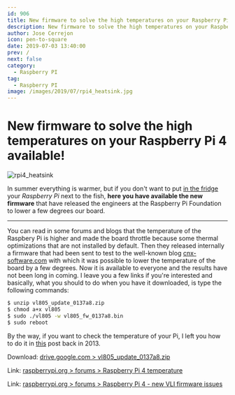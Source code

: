 ```yaml
---
id: 906
title: New firmware to solve the high temperatures on your Raspberry Pi 4 available!
description: New firmware to solve the high temperatures on your Raspberry Pi 4 available!
author: Jose Cerrejon
icon: pen-to-square
date: 2019-07-03 13:40:00
prev: /
next: false
category:
  - Raspberry PI
tag:
  - Raspberry PI
image: /images/2019/07/rpi4_heatsink.jpg
---
```


# New firmware to solve the high temperatures on your Raspberry Pi 4 available!

![rpi4_heatsink](/images/2019/07/rpi4_heatsink.jpg)

In summer everything is warmer, but if you don't want to put [in the fridge](https://www.electromaker.io/project/view/freezing-a-raspberry-pi-4) your *Raspberry Pi* next to the fish, **here you have available the new firmware** that have released the engineers at the Raspberry Pi Foundation to lower a few degrees our board.

- - -

You can read in some forums and blogs that the temperature of the Raspbery Pi is higher and made the board throttle because some thermal optimizations that are not installed by default. Then they released internally a firmware that had been sent to test to the well-known blog [cnx-software.com](https://www.cnx-software.com/2019/06/29/new-raspberry-pi-4-vli-firmware-lowers-temperature/) with which it was possible to lower the temperature of the board by a few degrees. Now it is available to everyone and the results have not been long in coming. I leave you a few links if you're interested and basically, what you should to do when you have it downloaded, is type the following commands:

```bash
$ unzip vl805_update_0137a8.zip
$ chmod a+x vl805
$ sudo ./vl805 -w vl805_fw_0137a8.bin
$ sudo reboot
```

By the way, if you want to check the temperature of your Pi, I left you how to do it in [this](/post.php?id=81) post back in 2013.

Download: [drive.google.com > vl805_update_0137a8.zip](https://drive.google.com/file/d/1PXwrnhAXKB1hb5J6_EfPy5zLQkqnbGba/view?usp=sharing)

Link: [raspberrypi.org > forums > Raspberry Pi 4 temperature](https://www.raspberrypi.org/forums/viewtopic.php?f=28&t=243500&p=1490467#p1490467)

Link: [raspberrypi.org > forums > Raspberry Pi 4 - new VLI firmware issues](https://www.raspberrypi.org/forums/viewtopic.php?f=28&t=244421)